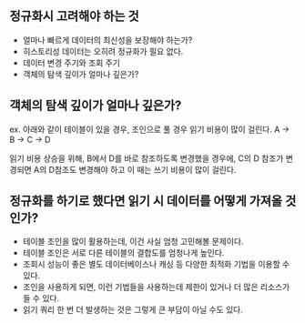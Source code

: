 ## 정규화시 고려해야 하는 것
- 얼마나 빠르게 데이터의 최신성을 보장해야 하는가?
- 히스토리성 데이터는 오히려 정규화가 필요 없다.
- 데이터 변경 주기와 조회 주기
- 객체의 탐색 깊이가 얼마나 깊은가?

## 객체의 탐색 깊이가 얼마나 깊은가? 
ex. 아래와 같이 테이블이 있을 경우, 조인으로 풀 경우 읽기 비용이 많이 걸린다.
A -> B -> C -> D

읽기 비용 상승을 위해, B에서 D를 바로 참조하도록 변경했을 경우에, C의 D 참조가 변경되면 A의 D참조도 변경해야 하고 이 때는 쓰기 비용이 많이 걸린다.

## 정규화를 하기로 했다면 읽기 시 데이터를 어떻게 가져올 것인가?
- 테이블 조인을 많이 활용하는데, 이건 사실 엄청 고민해볼 문제이다.
- 테이블 조인은 서로 다른 테이블의 결합도를 엄청나게 높인다.
- 조회시 성능이 좋은 별도 데이터베이스나 캐싱 등 다양한 최적화 기법을 이용할 수 있다.
- 조인을 사용하게 되면, 이런 기법들을 사용하는데 제한이 있거나 더 많은 리소스가 들 수 있다.
- 읽기 쿼리 한 번 더 발생하는 것은 그렇게 큰 부담이 아닐 수도 있다.